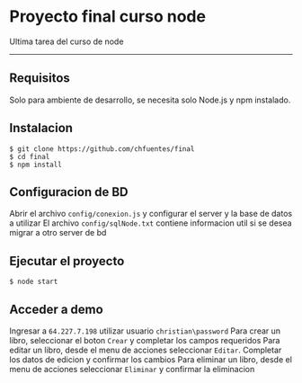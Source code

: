 # Proyecto final curso node

Ultima tarea del curso de node

---
## Requisitos

Solo para ambiente de desarrollo, se necesita solo Node.js y npm instalado.


## Instalacion

    $ git clone https://github.com/chfuentes/final
    $ cd final
    $ npm install

## Configuracion de BD

Abrir el archivo `config/conexion.js` y configurar el server y la base de datos a utilizar
El archivo `config/sqlNode.txt` contiene informacion util si se desea migrar a otro server de bd

## Ejecutar el proyecto

    $ node start

## Acceder a demo
Ingresar a `64.227.7.198`
utilizar usuario `christian\password`
Para crear un libro, seleccionar el boton `Crear` y completar los campos requeridos
Para editar un libro, desde el menu de acciones seleccionar `Editar`. Completar los datos de edicion y confirmar los cambios
Para eliminar un libro, desde el menu de acciones seleccionar `Eliminar` y confirmar la eliminacion
